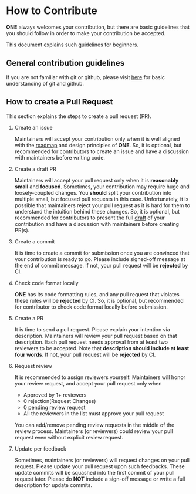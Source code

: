 # How to Contribute

**ONE** always welcomes your contribution, but there are basic guidelines that you should follow in
order to make your contribution be accepted.

This document explains such guidelines for beginners.

## General contribution guidelines

If you are not familiar with git or github, please visit
[here](https://guides.github.com/activities/hello-world/) for basic understanding of git and github.

## How to create a Pull Request

This section explains the steps to create a pull request (PR).

1. Create an issue

   Maintainers will accept your contribution only when it is well aligned with the 
   [roadmap](../overview/roadmap.md) and design
   principles of **ONE**. So, it is optional, but recommended for contributors to create an issue
   and have a discussion with maintainers before writing code.

1. Create a draft PR

   Maintainers will accept your pull request only when it is **reasonably small** and **focused**.
   Sometimes, your contribution may require huge and loosely-coupled changes. You **should** split
   your contribution into multiple small, but focused pull requests in this case. Unfortunately, it
   is possible that maintainers reject your pull request as it is hard for them to understand the
   intuition behind these changes. So, it is optional, but recommended for contributors to present
   the full [draft](https://github.com/Samsung/ONE/pulls?q=is%3Apr+label%3ADRAFT+) of your 
   contribution and have a discussion with maintainers before creating PR(s).

1. Create a commit

   It is time to create a commit for submission once you are convinced that your contribution is
   ready to go. Please include signed-off message at the end of commit message. If not, your pull
   request will be **rejected** by CI.

1. Check code format locally

   **ONE** has its code formatting rules, and any pull request that violates these rules will be
   **rejected** by CI. So, it is optional, but recommended for contributor to check code format
   locally before submission.

1. Create a PR

   It is time to send a pull request. Please explain your intention via description. Maintainers
   will review your pull request based on that description. Each pull request needs approval from at
   least two reviewers to be accepted. Note that **description should include at least four words**.
   If not, your pull request will be **rejected** by CI.

1. Request review

   It is recommended to assign reviewers yourself. Maintainers will honor your review request,
   and accept your pull request only when

   - Approved by 1+ reviewers
   - 0 rejection(Request Changes)
   - 0 pending review request
   - All the reviewers in the list must approve your pull request

   You can add/remove pending review requests in the middle of the review process. Maintainers
   (or reviewers) could review your pull request even without explicit review request.

1. Update per feedback

   Sometimes, maintainers (or reviewers) will request changes on your pull request. Please update
   your pull request upon such feedbacks. These update commits will be squashed into the first
   commit of your pull request later. Please do **NOT** include a sign-off message or write a full
   description for update commits.


